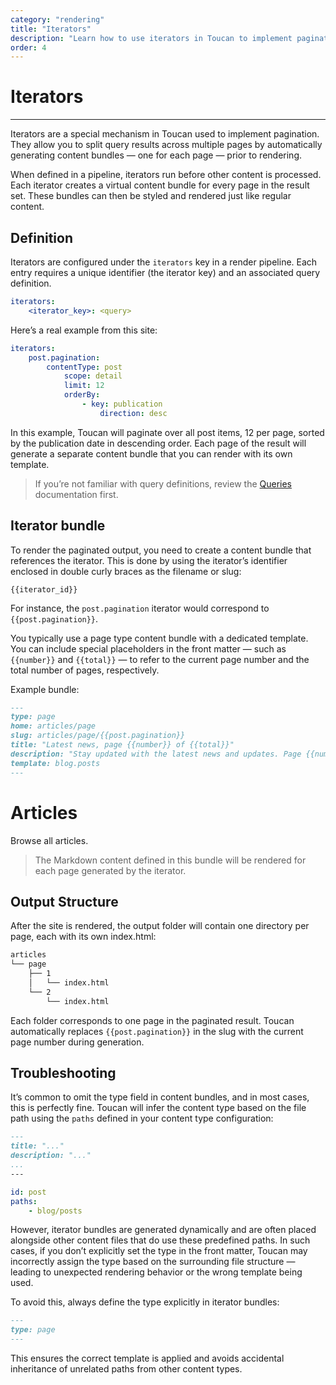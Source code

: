```yaml
---
category: "rendering"
title: "Iterators"
description: "Learn how to use iterators in Toucan to implement pagination by generating content bundles for each page in a query result."
order: 4
---
```


# Iterators
---

Iterators are a special mechanism in Toucan used to implement pagination. They allow you to split query results across multiple pages by automatically generating content bundles — one for each page — prior to rendering.

When defined in a pipeline, iterators run before other content is processed. Each iterator creates a virtual content bundle for every page in the result set. These bundles can then be styled and rendered just like regular content.

## Definition

Iterators are configured under the `iterators` key in a render pipeline. Each entry requires a unique identifier (the iterator key) and an associated query definition.

```yml
iterators:
	<iterator_key>: <query>
```

Here’s a real example from this site:

```yml
iterators:
	post.pagination:
		contentType: post
			scope: detail
			limit: 12
			orderBy:
				- key: publication
					direction: desc
```

In this example, Toucan will paginate over all post items, 12 per page, sorted by the publication date in descending order. Each page of the result will generate a separate content bundle that you can render with its own template.

> If you’re not familiar with query definitions, review the [Queries](/docs/rendering/queries/) documentation first.

## Iterator bundle

To render the paginated output, you need to create a content bundle that references the iterator. This is done by using the iterator’s identifier enclosed in double curly braces as the filename or slug:

`{{iterator_id}}`

For instance, the `post.pagination` iterator would correspond to `{{post.pagination}}`.

You typically use a page type content bundle with a dedicated template. You can include special placeholders in the front matter — such as `{{number}}` and `{{total}}` — to refer to the current page number and the total number of pages, respectively.

Example bundle:

```md
---
type: page
home: articles/page
slug: articles/page/{{post.pagination}}
title: "Latest news, page {{number}} of {{total}}"
description: "Stay updated with the latest news and updates. Page {{number}} of {{total}}."
template: blog.posts
---
```

# Articles

Browse all articles.

> The Markdown content defined in this bundle will be rendered for each page generated by the iterator.

## Output Structure

After the site is rendered, the output folder will contain one directory per page, each with its own index.html:

```sh
articles
└── page
	├── 1
	│   └── index.html
	└── 2
		└── index.html
```

Each folder corresponds to one page in the paginated result. Toucan automatically replaces `{{post.pagination}}` in the slug with the current page number during generation.

## Troubleshooting

It’s common to omit the type field in content bundles, and in most cases, this is perfectly fine. Toucan will infer the content type based on the file path using the `paths` defined in your content type configuration:

```md
---
title: "..."
description: "..."
...
---
```

```yaml
id: post
paths:
	- blog/posts
```

However, iterator bundles are generated dynamically and are often placed alongside other content files that do use these predefined paths. In such cases, if you don’t explicitly set the type in the front matter, Toucan may incorrectly assign the type based on the surrounding file structure — leading to unexpected rendering behavior or the wrong template being used.

To avoid this, always define the type explicitly in iterator bundles:

```md
---
type: page
---
```

This ensures the correct template is applied and avoids accidental inheritance of unrelated paths from other content types.
